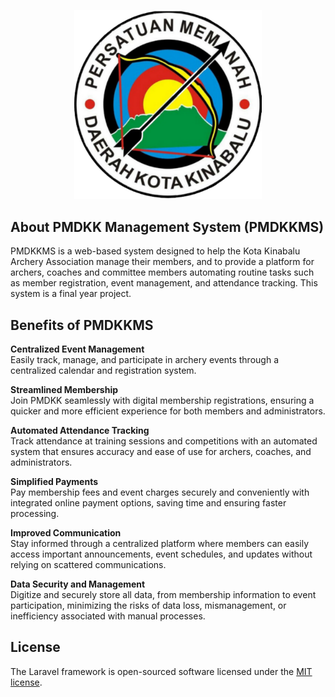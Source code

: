 <p align="center">
    <a href="#" target="_blank">
        <img src="https://github.com/chr1swong/PMDKKMS/blob/main/pmdkkms/public/images/pmdkkLogo.png" width="300" alt="PMDKK Logo">
    </a>
</p>

## About PMDKK Management System (PMDKKMS)

PMDKKMS is a web-based system designed to help the Kota Kinabalu Archery Association manage their members, and to provide a platform for archers, coaches and committee members automating routine tasks such as member registration, event management, and attendance tracking. This system is a final year project.

## Benefits of PMDKKMS

**Centralized Event Management**  
Easily track, manage, and participate in archery events through a centralized calendar and registration system.

**Streamlined Membership**  
Join PMDKK seamlessly with digital membership registrations, ensuring a quicker and more efficient experience for both members and administrators.

**Automated Attendance Tracking**  
Track attendance at training sessions and competitions with an automated system that ensures accuracy and ease of use for archers, coaches, and administrators.

**Simplified Payments**  
Pay membership fees and event charges securely and conveniently with integrated online payment options, saving time and ensuring faster processing.

**Improved Communication**  
Stay informed through a centralized platform where members can easily access important announcements, event schedules, and updates without relying on scattered communications.

**Data Security and Management**  
Digitize and securely store all data, from membership information to event participation, minimizing the risks of data loss, mismanagement, or inefficiency associated with manual processes.

## License

The Laravel framework is open-sourced software licensed under the [MIT license](https://opensource.org/licenses/MIT).
